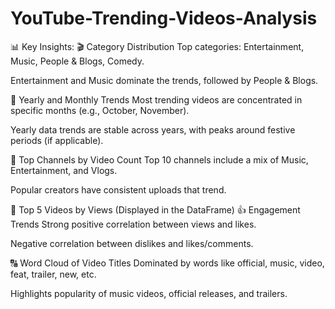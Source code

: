 # YouTube-Trending-Videos-Analysis

📊 Key Insights:
🎬 Category Distribution
Top categories: Entertainment, Music, People & Blogs, Comedy.

Entertainment and Music dominate the trends, followed by People & Blogs.

📅 Yearly and Monthly Trends
Most trending videos are concentrated in specific months (e.g., October, November).

Yearly data trends are stable across years, with peaks around festive periods (if applicable).

🎥 Top Channels by Video Count
Top 10 channels include a mix of Music, Entertainment, and Vlogs.

Popular creators have consistent uploads that trend.

🚀 Top 5 Videos by Views (Displayed in the DataFrame)
👍 Engagement Trends
Strong positive correlation between views and likes.

Negative correlation between dislikes and likes/comments.

🔠 Word Cloud of Video Titles
Dominated by words like official, music, video, feat, trailer, new, etc.

Highlights popularity of music videos, official releases, and trailers.
